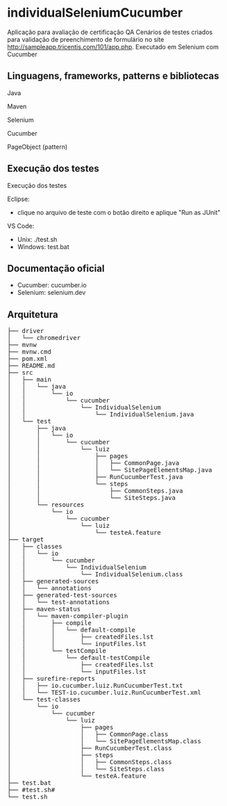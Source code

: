 # individualSeleniumCucumber
Aplicação para avaliação de certificação QA
Cenários de testes criados para validação de preenchimento de formulário no site http://sampleapp.tricentis.com/101/app.php. Executado em Selenium com Cucumber

## Linguagens, frameworks, patterns e bibliotecas
Java

Maven

Selenium

Cucumber

PageObject (pattern)


## Execução dos testes
Execução dos testes

Eclipse:
- clique no arquivo de teste com o botão direito e aplique "Run as JUnit"

VS Code:
- Unix: ./test.sh
- Windows: test.bat


## Documentação oficial
- Cucumber: cucumber.io
- Selenium: selenium.dev

## Arquitetura

<pre>
├── driver
│   └── chromedriver
├── mvnw
├── mvnw.cmd
├── pom.xml
├── README.md
├── src
│   ├── main
│   │   └── java
│   │       └── io
│   │           └── cucumber
│   │               └── IndividualSelenium
│   │                   └── IndividualSelenium.java
│   └── test
│       ├── java
│       │   └── io
│       │       └── cucumber
│       │           └── luiz
│       │               ├── pages
│       │               │   ├── CommonPage.java
│       │               │   └── SitePageElementsMap.java
│       │               ├── RunCucumberTest.java
│       │               └── steps
│       │                   ├── CommonSteps.java
│       │                   └── SiteSteps.java
│       └── resources
│           └── io
│               └── cucumber
│                   └── luiz
│                       └── testeA.feature
├── target
│   ├── classes
│   │   └── io
│   │       └── cucumber
│   │           └── IndividualSelenium
│   │               └── IndividualSelenium.class
│   ├── generated-sources
│   │   └── annotations
│   ├── generated-test-sources
│   │   └── test-annotations
│   ├── maven-status
│   │   └── maven-compiler-plugin
│   │       ├── compile
│   │       │   └── default-compile
│   │       │       ├── createdFiles.lst
│   │       │       └── inputFiles.lst
│   │       └── testCompile
│   │           └── default-testCompile
│   │               ├── createdFiles.lst
│   │               └── inputFiles.lst
│   ├── surefire-reports
│   │   ├── io.cucumber.luiz.RunCucumberTest.txt
│   │   └── TEST-io.cucumber.luiz.RunCucumberTest.xml
│   └── test-classes
│       └── io
│           └── cucumber
│               └── luiz
│                   ├── pages
│                   │   ├── CommonPage.class
│                   │   └── SitePageElementsMap.class
│                   ├── RunCucumberTest.class
│                   ├── steps
│                   │   ├── CommonSteps.class
│                   │   └── SiteSteps.class
│                   └── testeA.feature
├── test.bat
├── #test.sh#
└── test.sh
</pre>
